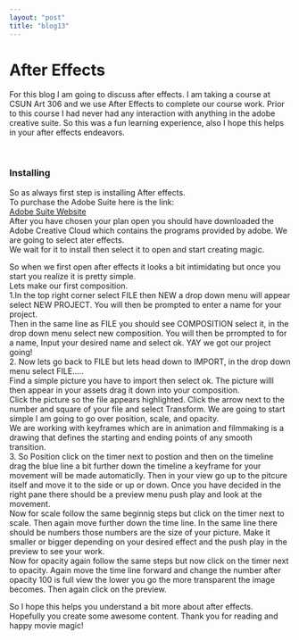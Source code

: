 ```yaml
---
layout: "post"
title: "blog13"
---
```

<h1>After Effects</h1>
<p>For this blog I am going to discuss after effects. I am taking a course at CSUN Art 306 and we use After Effects to complete our course work. Prior to this course I had never had any interaction with anything in the adobe creative suite. So this was a fun learning experience, also I hope this helps in your after effects endeavors. </p><br>

<h3>Installing</h3>
<p>
So as always first step is installing After effects. <br>
To purchase the Adobe Suite here is the link: <br>
<a href="https://www.adobe.com/creativecloud.html?sdid=KKQWX&mv=search&ef_id=Cj0KCQjwhtT1BRCiARIsAGlY51KHHJ8aN_sXkhLmtHrrazsG0qlcJv_EJKRbLxgQlhqXePgRbbfcWfgaAoKLEALw_wcB:G:s&s_kwcid=AL!3085!3!394002003253!e!!g!!adobe&gclid=Cj0KCQjwhtT1BRCiARIsAGlY51KHHJ8aN_sXkhLmtHrrazsG0qlcJv_EJKRbLxgQlhqXePgRbbfcWfgaAoKLEALw_wcB">Adobe Suite Website</a><br>
After you have chosen your plan open you should have downloaded the Adobe Creative Cloud which contains the programs provided by adobe. We are going to select ater effects. <br>
 We wait for it to install then select it to open and start creating magic.<br>
</p>
<p>
So when we first open after effects it looks a bit intimidating but once you start you realize it is pretty simple.<br>
Lets make our first composition.<br>
1.In the top right corner select FILE then NEW a drop down menu will appear select NEW PROJECT. You will then be prompted to enter a name for your project.<br>
Then in the same line as FILE you should see COMPOSITION select it, in the drop down menu select new composition. You will then be prrompted to for a name, Input your desired name and select ok. YAY we got our project going!<br>
2. Now lets go back to FILE but lets head down to IMPORT, in the drop down menu select FILE.....<br>
Find a simple picture you have to import then select ok. The picture willl then appear in your assets drag it down into your composition.<br>
Click the picture so the file appears highlighted. Click the arrow next to the number and square of your file and select Transform. We are going to start simple I am going to go over position, scale, and opacity.<br>
We are working with keyframes which are in animation and filmmaking is a drawing that defines the starting and ending points of any smooth transition.<br>
3. So Position click on the timer next to postion and then on the timeline drag the blue line a bit further down the timeline a keyframe for your movement will be made automaticlly. Then in your view go up to the pitcure itself and move it to the side or up or down. Once you have decided in the right pane there should be a preview menu push play and look at the movement.<br>
Now for scale follow the same beginnig steps but click on the timer next to scale. Then again move further down the time line. In the same line there should be numbers those numbers are the size of your picture. Make it smaller or bigger depending on your desired effect and the push play in the preview to see your work. <br>
Now for opacity again follow the same steps but now click on the timer next to opacity. Again move the time line forward and change the number after opacity 100 is full view the lower you go the more transparent the image becomes. Then again click on the preview. <br> 
</p>
<p>
So I hope this helps you understand a bit more about after effects. Hopefully you create some awesome content. Thank you for reading and happy movie magic!
</p>